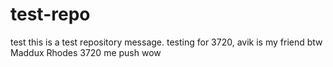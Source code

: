 # test-repo
test
this is a test repository message. testing for 3720, avik is my friend btw
Maddux Rhodes 3720 me push wow
